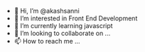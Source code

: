- 👋 Hi, I’m @akashsanni
- 👀 I’m interested in Front End Development
- 🌱 I’m currently learning javascript
- 💞️ I’m looking to collaborate on ...
- 📫 How to reach me ...

<!---
akashsanni/akashsanni is a ✨ special ✨ repository because its `README.md` (this file) appears on your GitHub profile.
You can click the Preview link to take a look at your changes.
--->

